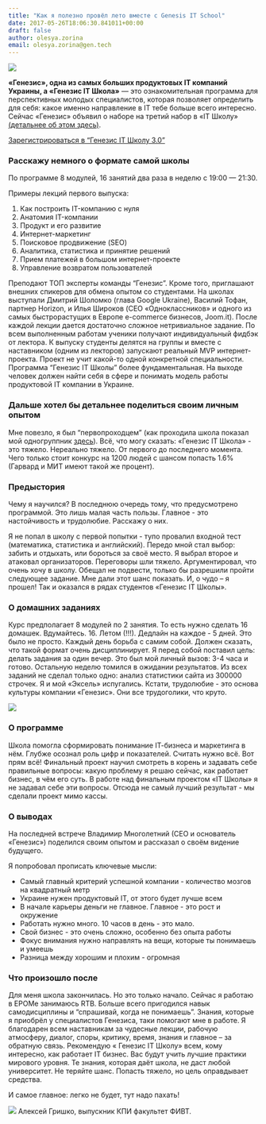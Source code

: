 ```yaml
---
title: "Как я полезно провёл лето вместе с Genesis IT School"
date: 2017-05-26T18:06:30.841011+00:00
draft: false
author: olesya.zorina
email: olesya.zorina@gen.tech
---
```


<div class="image-wrapper">
    <img src="/images/2017/05/1495821626_6b1ecdaa49fb4cf6b905de49ad1a82e3.jpg" class="post-image full-img">
</div>

**«Генезис», одна из самых больших продуктовых IT компаний Украины, а «Генезис IT Школа»** — это ознакомительная программа для перспективных молодых специалистов, которая позволяет определить для себя: какое именно направление в IT тебе больше всего интересно. Сейчас «Генезис» объявил о наборе на третий набор в «IT Школу» [(детальнее об этом здесь)](https://ain.ua/2017/05/24/genesis-zapuskaet-it-shkolu-3-0).

[Зарегистрироваться в “Генезис IT Школу 3.0”](https://docs.google.com/forms/d/1nOeoBcfSclWGK2yLggN06gIQEWSiiqiRdG7M0-o1ft8/viewform?edit_requested=true)

### Расскажу немного о формате самой школы

По программе 8 модулей, 16 занятий два раза в неделю с 19:00 — 21:30. 
 
Примеры лекций первого выпуска:
1. Как построить IT-компанию с нуля
2. Анатомия IT-компании
3. Продукт и его развитие
4. Интернет-маркетинг
5. Поисковое продвижение (SEO)
6. Аналитика, статистика и принятие решений
7. Прием платежей в большом интернет-проекте
8. Управление возвратом пользователей

Преподают  ТОП эксперты команды “Генезис”. Кроме того, приглашают внешних спикеров для обмена опытом со студентами. На школах выступали Дмитрий Шоломко (глава Google Ukraine), Василий Тофан, партнер Horizon, и Илья Широков (CEO «Одноклассников» и одного из самых быстрорастущих в Европе e-commerce бизнесов, Joom.it). После каждой лекции дается достаточно сложное нетривиальное задание. По всем выполненным работам ученики получают индивидуальный фидбэк от лектора. К выпуску студенты делятся на группы и вместе с наставником (одним из лекторов) запускают реальный MVP интернет-проекта. 
Проект не учит какой-то одной конкретной специальности. Программа “Генезис IT Школы” более фундаментальная. На выходе человек должен найти себя в сфере и понимать модель работы продуктовой IT компании в Украине.

### Дальше хотел бы детальнее поделиться своим личным опытом

Мне повезло, я был “первопроходцем” (как проходила школа показал мой одногруппник [здесь](https://sway.com/Iyo7Jh8QLXyuqenq)).  Всё, что могу сказать: «Генезис IT Школа» - это тяжело. Нереально тяжело. От первого до последнего момента. Чего только стоит конкурс на 1200 людей с шансом попасть 1.6% (Гарвард и МИТ имеют такой же процент).

### Предыстория

Чему я научился? В последнюю очередь тому, что предусмотрено программой. Это лишь малая часть пользы. Главное - это настойчивость и трудолюбие. Расскажу о них.
 
Я не попал в школу с первой попытки - тупо провалил входной тест (математика, статистика и английский). Передо мной стал выбор: забить и отдыхать, или бороться за своё место. Я выбрал второе и атаковал организаторов. Переговоры шли тяжело. Аргументировал, что очень хочу в школу. Обещал не подвести, только бы разрешили пройти следующее задание. Мне дали этот шанс показать. И, о чудо – я прошел! Так и оказался в рядах студентов «Генезис IT Школы».

### О домашних заданиях

Курс предполагает 8 модулей по 2 занятия. То есть нужно сделать 16 домашек. Вдумайтесь. 16. Летом (!!!). Дедлайн на каждое - 5 дней. Это было не просто. Каждый день борьба с самим собой. Должен сказать, что такой формат очень дисциплинирует. Я перед собой поставил цель: делать задания за один вечер. Это был мой личный вызов: 3-4 часа и готово. Остальную неделю томился в ожидании результатов. Из всех заданий не сделал только одно: анализ статистики сайта из 300000 строчек. Я и мой «Эксель» испугались. 
Кстати, трудолюбие - это основа культуры компании «Генезис». Они все трудоголики, что круто.

![](/images/2017/05/1495992364_9e9a806891c84e07813286f06e2de9ae.jpg)

### О программе

Школа помогла сформировать понимание IТ-бизнеса и маркетинга в нём. Глубже осознал роль цифр и показателей. Считать нужно всё. Вот прям всё!
Финальный проект научил смотреть в корень и задавать себе правильные вопросы: какую проблему я решаю сейчас, как работает бизнес, в чём его суть.
В работе над финальным проектом «IT Школы» я не задавал себе эти вопросы. Отсюда не самый лучший результат - мы сделали проект мимо кассы.

### О выводах 

На последней встрече Владимир Многолетний (СЕО и основатель «Генезис») поделился своим опытом и рассказал о своём видение будущего. 

Я попробовал прописать ключевые мысли:
 
- Самый главный критерий успешной компании - количество мозгов на квадратный метр
- Украине нужен продуктовый IТ, от этого будет лучше всем
- В начале карьеры деньги не главное. Главное - это рост и окружение
- Работать нужно много. 10 часов в день - это мало. 
- Свой бизнес - это очень сложно, особенно без опыта работы
- Фокус внимания нужно направлять на вещи, которые ты понимаешь и умеешь
- Разница между хорошим и плохим - огромная

### Что произошло после

Для меня школа закончилась. Но это только начало. Сейчас я работаю в EPOMe занимаюсь RTB. Больше всего пригодился навык самодисциплины и “спрашивай, когда не понимаешь”. 
Знания, которые я приобрёл у специалистов Генезиса, таки помогают мне в работе. Я благодарен всем наставникам за чудесные лекции, рабочую атмосферу, диалог,  споры, критику, время, знания и главное – за обратную связь. 
Рекомендую « Генезис IT Школу» всем, кому интересно, как работает IT бизнес. Вас будут учить лучшие практики мирового уровня. Те знания, которая даёт школа, не даст любой университет. Не теряйте шанс. Попасть тяжело, но цель оправдывает средства.
 
И самое главное: легко не будет, тут надо пахать!


![](/images/2017/05/1495992364_1abbad6f7a574dc0a71d225e40270b1d.jpg)
Алексей Гришко, выпускник КПИ факультет ФИВТ.



